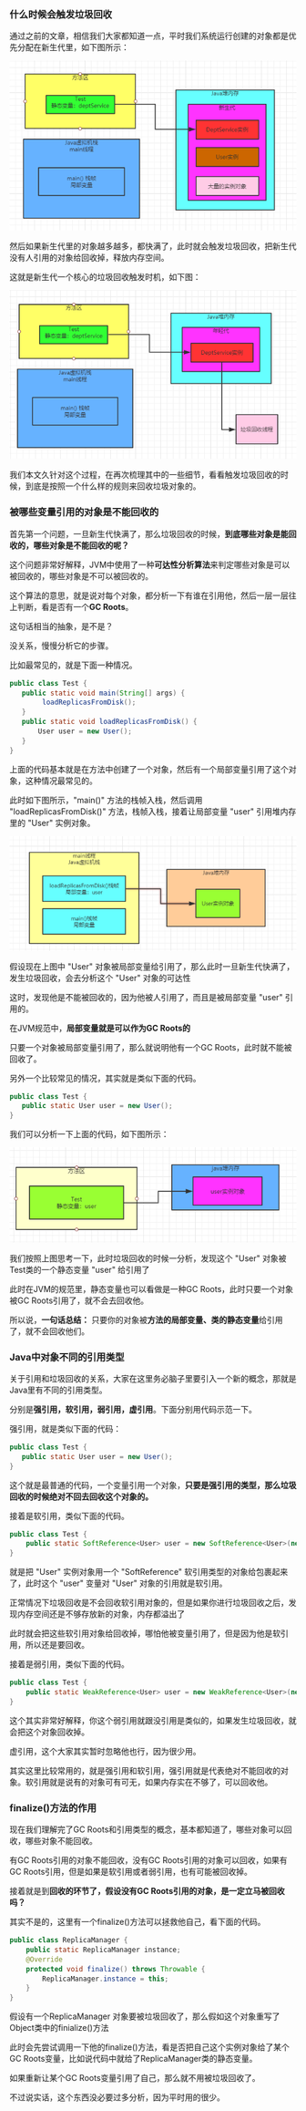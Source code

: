 ### 什么时候会触发垃圾回收

通过之前的文章，相信我们大家都知道一点，平时我们系统运行创建的对象都是优先分配在新生代里，如下图所示：

![image-20200121152132966](image/image-20200121152132966.jpg)

然后如果新生代里的对象越多越多，都快满了，此时就会触发垃圾回收，把新生代没有人引用的对象给回收掉，释放内存空间。

这就是新生代一个核心的垃圾回收触发时机，如下图：

![image-20200121173547845](image/image-20200121173547845.jpg)

我们本文久针对这个过程，在再次梳理其中的一些细节，看看触发垃圾回收的时候，到底是按照一个什么样的规则来回收垃圾对象的。

### 被哪些变量引用的对象是不能回收的

首先第一个问题，一旦新生代快满了，那么垃圾回收的时候，**到底哪些对象是能回收的，哪些对象是不能回收的呢？**

这个问题非常好解释，JVM中使用了一种**可达性分析算法**来判定哪些对象是可以被回收的，哪些对象是不可以被回收的。

这个算法的意思，就是说对每个对象，都分析一下有谁在引用他，然后一层一层往上判断，看是否有一个**GC Roots**。

这句话相当的抽象，是不是？

没关系，慢慢分析它的步骤。

比如最常见的，就是下面一种情况。

```java
public class Test {
   public static void main(String[] args) {
        loadReplicasFromDisk();
   }
   public static void loadReplicasFromDisk() {
       User user = new User();
   }
}
```

上面的代码基本就是在方法中创建了一个对象，然后有一个局部变量引用了这个对象，这种情况最常见的。

此时如下图所示，"main()" 方法的栈帧入栈，然后调用 "loadReplicasFromDisk()" 方法，栈帧入栈，接着让局部变量 "user" 引用堆内存里的 "User" 实例对象。

![image-20200121182812501](image/image-20200121182812501.jpg)

假设现在上图中 "User" 对象被局部变量给引用了，那么此时一旦新生代快满了，发生垃圾回收，会去分析这个 "User" 对象的可达性

这时，发现他是不能被回收的，因为他被人引用了，而且是被局部变量 "user" 引用的。

在JVM规范中，**局部变量就是可以作为GC Roots的**

只要一个对象被局部变量引用了，那么就说明他有一个GC Roots，此时就不能被回收了。

另外一个比较常见的情况，其实就是类似下面的代码。

```java
public class Test {
   public static User user = new User();
}
```

我们可以分析一下上面的代码，如下图所示：

![image-20200122100840775](image/image-20200122100840775.jpg)

我们按照上图思考一下，此时垃圾回收的时候一分析，发现这个 "User" 对象被Test类的一个静态变量 "user" 给引用了

此时在JVM的规范里，静态变量也可以看做是一种GC Roots，此时只要一个对象被GC Roots引用了，就不会去回收他。

所以说，**一句话总结：** 只要你的对象被**方法的局部变量、类的静态变量**给引用了，就不会回收他们。

### Java中对象不同的引用类型

关于引用和垃圾回收的关系，大家在这里务必脑子里要引入一个新的概念，那就是Java里有不同的引用类型。

分别是**强引用，软引用，弱引用，虚引用**。下面分别用代码示范一下。

强引用，就是类似下面的代码：

```java
public class Test {
   public static User user = new User();
}
```

这个就是最普通的代码，一个变量引用一个对象，**只要是强引用的类型，那么垃圾回收的时候绝对不回去回收这个对象的。**

接着是软引用，类似下面的代码。

```java
public class Test {
    public static SoftReference<User> user = new SoftReference<User>(new User());
}
```

就是把 "User" 实例对象用一个 "SoftReference" 软引用类型的对象给包裹起来了，此时这个 "user" 变量对 "User" 对象的引用就是软引用。

 正常情况下垃圾回收是不会回收软引用对象的，但是如果你进行垃圾回收之后，发现内存空间还是不够存放新的对象，内存都溢出了

此时就会把这些软引用对象给回收掉，哪怕他被变量引用了，但是因为他是软引用，所以还是要回收。

接着是弱引用，类似下面的代码。

```java
public class Test {
    public static WeakReference<User> user = new WeakReference<User>(new User());
}
```

这个其实非常好解释，你这个弱引用就跟没引用是类似的，如果发生垃圾回收，就会把这个对象回收掉。

虚引用，这个大家其实暂时忽略他也行，因为很少用。

其实这里比较常用的，就是强引用和软引用，强引用就是代表绝对不能回收的对象。软引用就是说有的对象可有可无，如果内存实在不够了，可以回收他。

### finalize()方法的作用

现在我们理解完了GC Roots和引用类型的概念，基本都知道了，哪些对象可以回收，哪些对象不能回收。

有GC Roots引用的对象不能回收，没有GC Roots引用的对象可以回收，如果有GC Roots引用，但是如果是软引用或者弱引用，也有可能被回收掉。

接着就是到**回收的环节了，假设没有GC Roots引用的对象，是一定立马被回收吗？**

其实不是的，这里有一个finalize()方法可以拯救他自己，看下面的代码。

```java
public class ReplicaManager {
    public static ReplicaManager instance;
    @Override
    protected void finalize() throws Throwable {
        ReplicaManager.instance = this;
    }
}
```

假设有一个ReplicaManager 对象要被垃圾回收了，那么假如这个对象重写了Object类中的finialize()方法

此时会先尝试调用一下他的finalize()方法，看是否把自己这个实例对象给了某个GC Roots变量，比如说代码中就给了ReplicaManager类的静态变量。

如果重新让某个GC Roots变量引用了自己，那么就不用被垃圾回收了。

不过说实话，这个东西没必要过多分析，因为平时用的很少。

